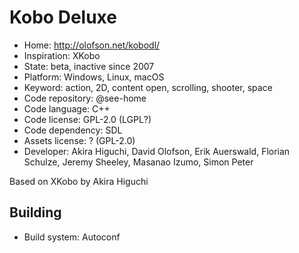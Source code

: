 # Kobo Deluxe

- Home: http://olofson.net/kobodl/
- Inspiration: XKobo
- State: beta, inactive since 2007
- Platform: Windows, Linux, macOS
- Keyword: action, 2D, content open, scrolling, shooter, space
- Code repository: @see-home
- Code language: C++
- Code license: GPL-2.0 (LGPL?)
- Code dependency: SDL
- Assets license: ? (GPL-2.0)
- Developer: Akira Higuchi, David Olofson, Erik Auerswald, Florian Schulze, Jeremy Sheeley, Masanao Izumo, Simon Peter

Based on XKobo by Akira Higuchi

## Building

- Build system: Autoconf

